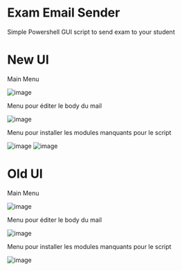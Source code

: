 # Exam Email Sender
Simple Powershell GUI script to send exam to your student

# New UI
Main Menu

![image](https://github.com/Bouly/Script-Send-Exam/assets/94909482/85545497-f1c7-4826-85f4-423a11e6edb2)

Menu pour éditer le body du mail

![image](https://github.com/Bouly/Exam-Email-Sender/assets/94909482/b5795585-7c6c-4e0a-b4a9-ac31e472a50a)


Menu pour installer les modules manquants pour le script

![image](https://github.com/Bouly/Script-Send-Exam/assets/94909482/e4a61c86-97cc-40f2-a470-8aaa62883449)  ![image](https://github.com/Bouly/Script-Send-Exam/assets/94909482/747abc70-8936-4c04-9bfb-1278da1ee224)

# Old UI
Main Menu

![image](https://github.com/Bouly/Script-Send-Exam/assets/94909482/e810c062-5d99-49e6-84ac-9bc6efb2b32f)

Menu pour éditer le body du mail

![image](https://github.com/Bouly/Script-Send-Exam/assets/94909482/279b4beb-e81b-44c5-9c67-8a474c3f82e3)

Menu pour installer les modules manquants pour le script

![image](https://github.com/Bouly/Script-Send-Exam/assets/94909482/7d4f5060-e3de-4c2b-a6a4-9ddc1cccb9d3)
